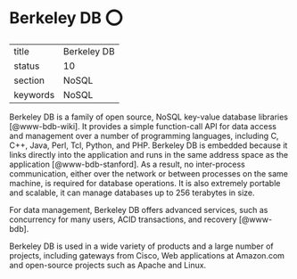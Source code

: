 # Berkeley DB :o:


|          |                 |
| -------- | --------------- |
| title    | Berkeley DB     | 
| status   | 10              |
| section  | NoSQL           |
| keywords | NoSQL           |



Berkeley DB is a family of open source, NoSQL key-value database
libraries [@www-bdb-wiki]. It provides a simple function-call API
for data access and management over a number of programming languages,
including C, C++, Java, Perl, Tcl, Python, and PHP. Berkeley DB is
embedded because it links directly into the application and runs in
the same address space as the application [@www-bdb-stanford]. As
a result, no inter-process communication, either over the network or
between processes on the same machine, is required for database
operations. It is also extremely portable and scalable, it can manage
databases up to 256 terabytes in size.
     
For data management, Berkeley DB offers advanced services, such as
concurrency for many users, ACID transactions, and
recovery [@www-bdb].
     
Berkeley DB is used in a wide variety of products and a large number
of projects, including gateways from Cisco, Web applications at
Amazon.com and open-source projects such as Apache and Linux.



